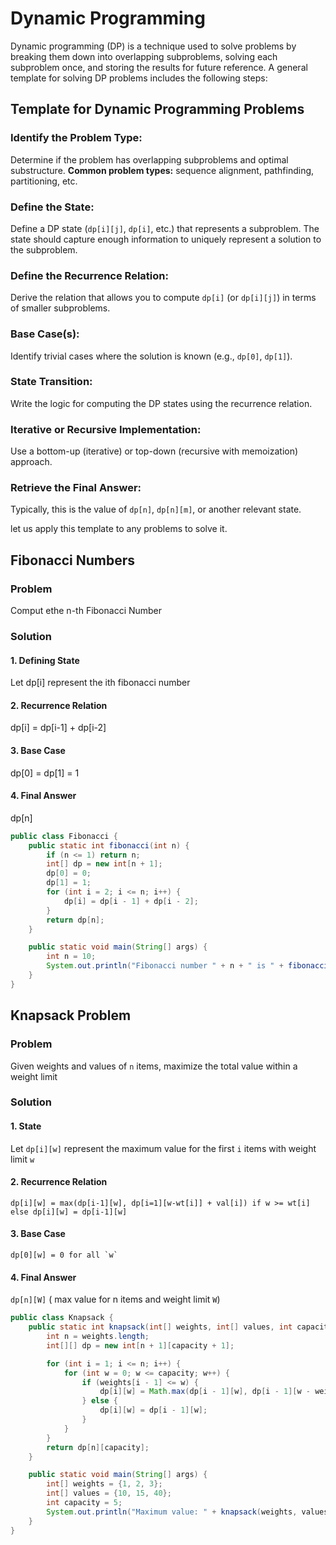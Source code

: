 # Dynamic Programming

Dynamic programming (DP) is a technique used to solve problems by breaking them down into overlapping subproblems, solving each subproblem once, and storing the results for future reference. A general template for solving DP problems includes the following steps:

## Template for Dynamic Programming Problems
### Identify the Problem Type:

Determine if the problem has overlapping subproblems and optimal substructure.
**Common problem types:** sequence alignment, pathfinding, partitioning, etc.
### Define the State:

Define a DP state (`dp[i][j]`, `dp[i]`, etc.) that represents a subproblem.
The state should capture enough information to uniquely represent a solution to the subproblem.
### Define the Recurrence Relation:

Derive the relation that allows you to compute `dp[i]` (or `dp[i][j]`) in terms of smaller subproblems.
### Base Case(s):

Identify trivial cases where the solution is known (e.g., `dp[0]`, `dp[1]`).
### State Transition:

Write the logic for computing the DP states using the recurrence relation.
### Iterative or Recursive Implementation:

Use a bottom-up (iterative) or top-down (recursive with memoization) approach.
### Retrieve the Final Answer:

Typically, this is the value of `dp[n]`, `dp[n][m]`, or another relevant state.


let us apply this template to any problems to solve it.

## Fibonacci Numbers
### Problem
Comput ethe n-th Fibonacci Number
### Solution
#### 1. Defining State
   Let dp[i] represent the ith fibonacci number
#### 2. Recurrence Relation
  dp[i] = dp[i-1] + dp[i-2]
#### 3. Base Case
  dp[0] = dp[1] = 1
#### 4. Final Answer
  dp[n]
```java
public class Fibonacci {
    public static int fibonacci(int n) {
        if (n <= 1) return n;
        int[] dp = new int[n + 1];
        dp[0] = 0;
        dp[1] = 1;
        for (int i = 2; i <= n; i++) {
            dp[i] = dp[i - 1] + dp[i - 2];
        }
        return dp[n];
    }

    public static void main(String[] args) {
        int n = 10;
        System.out.println("Fibonacci number " + n + " is " + fibonacci(n));
    }
}
```
## Knapsack Problem
### Problem
Given weights and values of `n` items, maximize the total value within a weight limit
### Solution
#### 1. State
Let `dp[i][w]` represent the maximum value for the first `i` items with weight limit `w`
#### 2. Recurrence Relation
```plaintext
dp[i][w] = max(dp[i-1][w], dp[i=1][w-wt[i]] + val[i]) if w >= wt[i]
else dp[i][w] = dp[i-1][w]
```
#### 3. Base Case
```plaintext
dp[0][w] = 0 for all `w`
```
#### 4. Final Answer
`dp[n][W]` ( max value for n items and weight limit `W`)

```java
public class Knapsack {
    public static int knapsack(int[] weights, int[] values, int capacity) {
        int n = weights.length;
        int[][] dp = new int[n + 1][capacity + 1];

        for (int i = 1; i <= n; i++) {
            for (int w = 0; w <= capacity; w++) {
                if (weights[i - 1] <= w) {
                    dp[i][w] = Math.max(dp[i - 1][w], dp[i - 1][w - weights[i - 1]] + values[i - 1]);
                } else {
                    dp[i][w] = dp[i - 1][w];
                }
            }
        }
        return dp[n][capacity];
    }

    public static void main(String[] args) {
        int[] weights = {1, 2, 3};
        int[] values = {10, 15, 40};
        int capacity = 5;
        System.out.println("Maximum value: " + knapsack(weights, values, capacity));
    }
}
```
